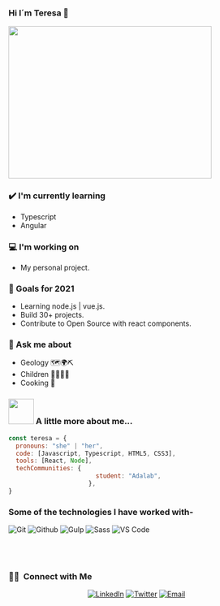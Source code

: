 ### Hi I´m Teresa 👋

<img src="https://user-images.githubusercontent.com/75627557/114276877-d8b45b80-9a28-11eb-9116-b6b2060db5fb.png" width="400" height="300" border-radius="50">
<!--
![81da3d67ef1d16bca7c65002898a54f3b86df3e16a9b208983a6118a176592f8 0](https://user-images.githubusercontent.com/75627557/114276877-d8b45b80-9a28-11eb-9116-b6b2060db5fb.png)-->

<!-- Create a tabular data for blog posts-->
### ✔️ I'm currently learning
- Typescript
- Angular
### 💻 I'm working on
- My personal project.
### 🌱 Goals for 2021
- Learning node.js | vue.js.
- Build 30+ projects.
- Contribute to Open Source with react components.

### 💭 Ask me about
- Geology 🗺🌍⛏ 
- Children 👨‍👩‍👧‍👦
- Cooking 🥘
<!-- 
### 🌴 Fun facts
- Trying to explore the mysteries.
- Congratualtions on making through the shell.-->

### <img src="https://media.giphy.com/media/VgCDAzcKvsR6OM0uWg/giphy.gif" width="50"> A little more about me...  

```javascript
const teresa = {
  pronouns: "she" | "her",
  code: [Javascript, Typescript, HTML5, CSS3],
  tools: [React, Node],
  techCommunities: {
                        student: "Adalab",
                      },
}
```
### Some of the technologies I have worked with-</br>
![Git](http://img.shields.io/badge/-Git-000000?style=for-the-badge&logo=Git)
![Github](http://img.shields.io/badge/-Github-000000?style=for-the-badge&logo=Github&logoColor=green)
![Gulp](http://img.shields.io/badge/-Gulp-000000?style=for-the-badge&logo=gulp)
![Sass](http://img.shields.io/badge/-Sass-000000?style=for-the-badge&logo=sass)
![VS Code](http://img.shields.io/badge/-VS%20Code-000000?style=for-the-badge&logo=Visual-studio-code&logoColor=blue)
</br></br></br></br>

<h3> 🤝🏻 &nbsp;Connect with Me </h3>
<p align="center">
<a href="https://www.linkedin.com/in/teresamarfer/" target="_blank"><img alt="LinkedIn" src="https://img.shields.io/badge/LinkedIn-teresamarfer-blue?style=flat-square&logo=linkedin"></a>
<a href="https://twitter.com/teresamarfer" target="_blank"><img alt="Twitter" src="https://img.shields.io/badge/Twitter-teresamarfer__-blue?style=flat-square&logo=twitter"></a>
<a href="mailto:teresamf64@gmail.com" target="_blank"><img alt="Email" src="https://img.shields.io/badge/Email-teresamf64@gmail.com-blue?style=flat-square&logo=gmail"></a>
</p>

<!--
**TeresaMartinezFernandez/TeresaMartinezFernandez** is a ✨ _special_ ✨ repository because its `README.md` (this file) appears on your GitHub profile.


